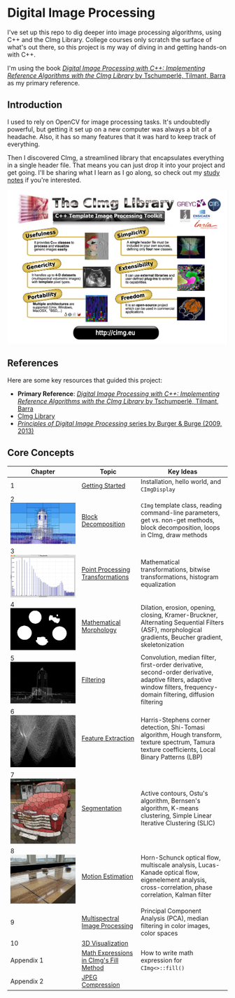 # Digital Image Processing
I've set up this repo to dig deeper into image processing algorithms, using C++ and the CImg Library. College courses only scratch the surface of what's out there, so this project is my way of diving in and getting hands-on with C++. 

I'm using the book [*Digital Image Processing with C++: Implementing Reference Algorithms with the CImg Library* by Tschumperlé, Tilmant, Barra](https://www.amazon.com/Digital-Image-Processing-Implementing-Algorithms/dp/1032347538) as my primary reference.

## Introduction
I used to rely on OpenCV for image processing tasks. It's undoubtedly powerful, but getting it set up on a new computer was always a bit of a headache. Also, it has so many features that it was hard to keep track of everything.

Then I discovered CImg, a streamlined library that encapsulates everything in a single header file. That means you can just drop it into your project and get going. I'll be sharing what I learn as I go along, so check out my [study notes](https://tonyfu97.github.io/Digital-Image-Processing/) if you're interested.

![cimg_flyer](./docs/images/cimg_flyer.png)

## References
Here are some key resources that guided this project:
- **Primary Reference**: [*Digital Image Processing with C++: Implementing Reference Algorithms with the CImg Library* by Tschumperlé, Tilmant, Barra](https://www.amazon.com/Digital-Image-Processing-Implementing-Algorithms/dp/1032347538)
- [CImg Library](http://cimg.eu/)
- [*Principles of Digital Image Processing* series by Burger &amp; Burge (2009, 2013)](https://imagingbook.com/books/englisch-edition-3-vol-softcover/)

## Core Concepts

| Chapter | Topic | Key Ideas |
|---------|-------|-----------|
| 1 | [Getting Started](./01_getting_started/) | Installation, hello world, and `CImgDisplay` |
| 2 ![lighthouse_block](./docs/results/02/lighthouse_blocks.png)| [Block Decomposition](./02_block_decomposition/) | `CImg` template class, reading command-line parameters, get vs. non-get methods, block decomposition, loops in CImg, draw methods |
| 3 ![hist_equalized](./docs/results/03/hist_equalized.png)| [Point Processing Transformations](./03_point_processing/) | Mathematical transformations, bitwise transformations, histogram equalization |
| 4 ![coins_sa_filtering11](./docs/results/04/coins_sa_filtering11.png)| [Mathematical Morphology](./04_mathematical_morphology/) | Dilation, erosion, opening, closing, Kramer-Bruckner, Alternating Sequential Filters (ASF), morphological gradients, Beucher gradient, skeletonization |
| 5 ![lighthouse_gradient_norm](./docs/results/05/lighthouse_gradient_norm.png)| [Filtering](./05_filtering/) | Convolution, median filter, first-order derivative, second-order derivative, adaptive filters, adaptive window filters, frequency-domain filtering, diffusion filtering | 
| 6 ![road_hough_thresholded_0.90](./docs/results/06/road_hough_thresholded_0.9.png)| [Feature Extraction](./06_feature_extraction/) | Harris-Stephens corner detection, Shi-Tomasi algorithm, Hough transform, texture spectrum, Tamura texture coefficients, Local Binary Patterns (LBP) |
| 7 ![slic](./docs/results/07/slic.png)| [Segmentation](./07_segmentation/) | Active contours, Ostu's algorithm, Bernsen's algorithm, K-means clustering, Simple Linear Iterative Clustering (SLIC) |
| 8 ![shuffleboard](./docs/images/shuffleboard.gif) | [Motion Estimation](./08_motion/) | Horn-Schunck optical flow, multiscale analysis, Lucas-Kanade optical flow, eigenelement analysis, cross-correlation, phase correlation, Kalman filter |
| 9 | [Multispectral Image Processing](./09_multispectral/) | Principal Component Analysis (PCA), median filtering in color images, color spaces |
| 10 | [3D Visualization](./10_3d/) | |
| Appendix 1| [Math Expressions in CImg's Fill Method](./appendix_1/) | How to write math expression for `CImg<>::fill()` |
| Appendix 2| [JPEG Compression](./appendix_2/) | |
